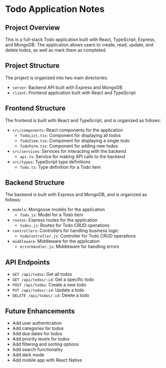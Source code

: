 # Todo Application Notes

## Project Overview

This is a full-stack Todo application built with React, TypeScript, Express, and MongoDB. The application allows users to create, read, update, and delete todos, as well as mark them as completed.

## Project Structure

The project is organized into two main directories:

- `server`: Backend API built with Express and MongoDB
- `client`: Frontend application built with React and TypeScript

## Frontend Structure

The frontend is built with React and TypeScript, and is organized as follows:

- `src/components`: React components for the application
  - `TodoList.tsx`: Component for displaying all todos
  - `TodoItem.tsx`: Component for displaying a single todo
  - `TodoForm.tsx`: Component for adding new todos
- `src/services`: Services for interacting with the backend
  - `api.ts`: Service for making API calls to the backend
- `src/types`: TypeScript type definitions
  - `Todo.ts`: Type definition for a Todo item

## Backend Structure

The backend is built with Express and MongoDB, and is organized as follows:

- `models`: Mongoose models for the application
  - `Todo.js`: Model for a Todo item
- `routes`: Express routes for the application
  - `todos.js`: Routes for Todo CRUD operations
- `controllers`: Controllers for handling business logic
  - `todoController.js`: Controller for Todo CRUD operations
- `middleware`: Middleware for the application
  - `errorHandler.js`: Middleware for handling errors

## API Endpoints

- `GET /api/todos`: Get all todos
- `GET /api/todos/:id`: Get a specific todo
- `POST /api/todos`: Create a new todo
- `PUT /api/todos/:id`: Update a todo
- `DELETE /api/todos/:id`: Delete a todo

## Future Enhancements

- Add user authentication
- Add categories for todos
- Add due dates for todos
- Add priority levels for todos
- Add filtering and sorting options
- Add search functionality
- Add dark mode
- Add mobile app with React Native 